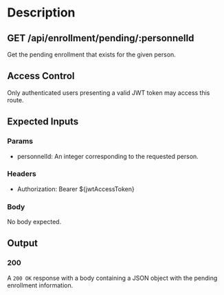 # Description

## GET /api/enrollment/pending/:personnelId

Get the pending enrollment that exists for the given person.

## Access Control

Only authenticated users presenting a valid JWT token may access this route.

## Expected Inputs

### Params

- personnelId: An integer corresponding to the requested person.

### Headers

- Authorization: Bearer ${jwtAccessToken}

### Body

No body expected.

## Output

### 200

A `200 OK` response with a body containing a JSON object with the pending enrollment information.